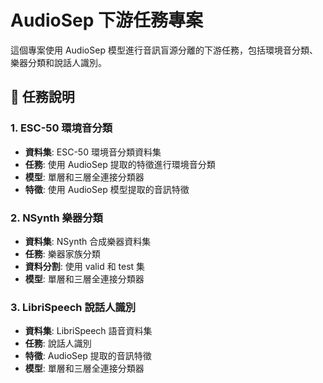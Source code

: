 # AudioSep 下游任務專案

這個專案使用 AudioSep 模型進行音訊盲源分離的下游任務，包括環境音分類、樂器分類和說話人識別。

## 🎯 任務說明

### 1. ESC-50 環境音分類
- **資料集**: ESC-50 環境音分類資料集
- **任務**: 使用 AudioSep 提取的特徵進行環境音分類
- **模型**: 單層和三層全連接分類器
- **特徵**: 使用 AudioSep 模型提取的音訊特徵

### 2. NSynth 樂器分類
- **資料集**: NSynth 合成樂器資料集
- **任務**: 樂器家族分類
- **資料分割**: 使用 valid 和 test 集
- **模型**: 單層和三層全連接分類器

### 3. LibriSpeech 說話人識別
- **資料集**: LibriSpeech 語音資料集
- **任務**: 說話人識別
- **特徵**: AudioSep 提取的音訊特徵
- **模型**: 單層和三層全連接分類器
